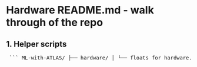 # Hardware README.md - walk through of the repo 

## 1. Helper scripts 

<pre> ``` ML-with-ATLAS/ ├── hardware/ │ └── floats_for_hardware.py ``` </pre>